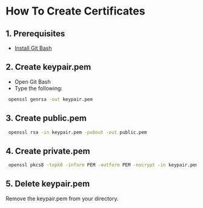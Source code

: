 # How To Create Certificates

## 1. Prerequisites
- [Install Git Bash](https://git-scm.com/downloads)

## 2. Create keypair.pem
- Open Git Bash
- Type the following:
```bash
 openssl genrsa -out keypair.pem
```

## 3. Create public.pem
```bash
 openssl rsa -in keypair.pem -pubout -out public.pem
```

## 4. Create private.pem
```bash
 openssl pkcs8 -topk8 -inform PEM -outform PEM -nocrypt -in keypair.pem -out private.pem
```

## 5. Delete keypair.pem
Remove the keypair.pem from your directory.